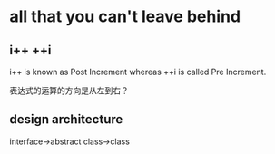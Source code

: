 # all that you can't leave behind


## i++ ++i
i++ is known as Post Increment whereas ++i is called Pre Increment.

表达式的运算的方向是从左到右？

## design architecture
interface->abstract class->class
